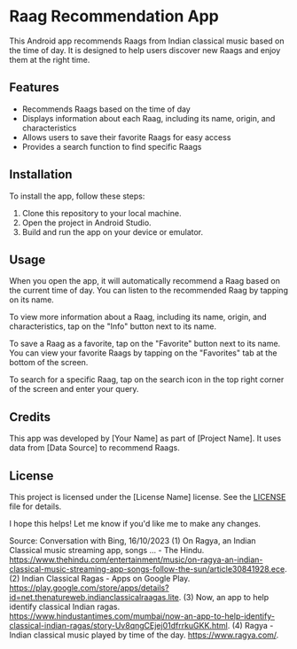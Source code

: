 # Raag Recommendation App

This Android app recommends Raags from Indian classical music based on the time of day. It is designed to help users discover new Raags and enjoy them at the right time.

## Features

- Recommends Raags based on the time of day
- Displays information about each Raag, including its name, origin, and characteristics
- Allows users to save their favorite Raags for easy access
- Provides a search function to find specific Raags

## Installation

To install the app, follow these steps:

1. Clone this repository to your local machine.
2. Open the project in Android Studio.
3. Build and run the app on your device or emulator.

## Usage

When you open the app, it will automatically recommend a Raag based on the current time of day. You can listen to the recommended Raag by tapping on its name.

To view more information about a Raag, including its name, origin, and characteristics, tap on the "Info" button next to its name.

To save a Raag as a favorite, tap on the "Favorite" button next to its name. You can view your favorite Raags by tapping on the "Favorites" tab at the bottom of the screen.

To search for a specific Raag, tap on the search icon in the top right corner of the screen and enter your query.

## Credits

This app was developed by [Your Name] as part of [Project Name]. It uses data from [Data Source] to recommend Raags.

## License

This project is licensed under the [License Name] license. See the [LICENSE](LICENSE) file for details.

I hope this helps! Let me know if you'd like me to make any changes.

Source: Conversation with Bing, 16/10/2023
(1) On Ragya, an Indian Classical music streaming app, songs ... - The Hindu. https://www.thehindu.com/entertainment/music/on-ragya-an-indian-classical-music-streaming-app-songs-follow-the-sun/article30841928.ece.
(2) Indian Classical Ragas - Apps on Google Play. https://play.google.com/store/apps/details?id=net.thenatureweb.indianclassicalraagas.lite.
(3) Now, an app to help identify classical Indian ragas. https://www.hindustantimes.com/mumbai/now-an-app-to-help-identify-classical-indian-ragas/story-Uv8qngCEjej01dfrrkuGKK.html.
(4) Ragya - Indian classical music played by time of the day. https://www.ragya.com/.
